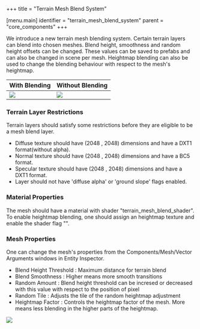 +++
title = "Terrain Mesh Blend System"

[menu.main]
identifier = "terrain_mesh_blend_system"
parent = "core_components"
+++

We introduce a new terrain mesh blending system. Certain terrain layers can blend into chosen meshes. Blend height, smoothness and random height offsets can be changed. These values can be saved to prefabs and can also be changed in scene per mesh. Heightmap blending can also be used to change the blending behaviour with respect to the mesh's heightmap.

| With Blending | Without Blending |
| ------ | ------------ |
| ![](/img/terrain_mesh_blend/with_mesh_blend.png) | ![](/img/terrain_mesh_blend/without_mesh_blend.png) |

### Terrain Layer Restrictions

Terrain layers should satisfy some restrictions before they are eligible to be a mesh blend layer.

- Diffuse texture should have (2048 , 2048) dimensions and have a DXT1 format(without alpha).
- Normal texture should have (2048 , 2048) dimensions and have a BC5 format.
- Specular texture should have (2048 , 2048) dimensions and have a DXT1 format.
- Layer should not have 'diffuse alpha' or 'ground slope' flags enabled.

### Material Properties

The mesh should have a material with shader "terrain_mesh_blend_shader". To enable heightmap blending, one should assign an heightmap texture and enable the shader flag "".

### Mesh Properties

One can change the mesh's properties from the Components/Mesh/Vector Arguments windows in Entity Inspector. 

- Blend Height Threshold : Maximum distance for terrain blend
- Blend Smoothness : Higher means more smooth transitions
- Random Amount : Blend height threshold can be incresed or decreased with this value with respect to the position of pixel
- Random Tile : Adjusts the tile of the random heightmap adjustment
- Heightmap Factor : Controls the heightmap factor of the mesh. More means less blending in the higher parts of the heightmap.

![](/img/terrain_mesh_blend/editor_props.png)
 
